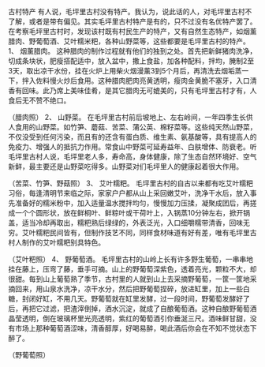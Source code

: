古村特产
有人说，毛坪里古村没有特产。我认为，说此话的人，对毛坪里古村不了解，或者是带有偏见。其实毛坪里古村特产是有的，只不过没有名优特产罢了。在考察毛坪里古村时，发现该村既有村民生产的特产，又有自然生态特产，如烟薰腊肉、野葡萄酒、艾叶糯米粑，各种山野菜等，这些都要是毛坪里古村的特产。
1、	烟薰腊肉。
这种腊肉的制作过程就有他们的独到之处。首先把新鲜猪肉洗净，切成条块状，肥瘦搭配适中，放入盆中，撒上食盐，加各种配料，拌均，腌制2至3天，取出凉干水份，挂在火炉上用柴火烟漫薰3到5个月后，再清洗去烟垢蒸一下，拌入佐料慢火炒后食用。这种腊肉肥肉亮黄透明，瘦肉金黄脆不塞牙，入口清香有回味。此乃席上美味佳肴，是其它腊肉无可媲美的，只有毛坪里古村才有，人食后无不赞不绝口。

（腊肉照）
2、	山野菜。
在毛坪里古村前后坡地上、左右岭间，一年四季生长供人食用的山野菜。如竹笋、蘑菇、苦菜、蒲公英、棉籽菜等。这些纯天然山野菜，不仅没受到任何污染，而且有的还含有蛋白质、维生素、氨基酸等，具有提高人的免疫力、增强人的抵抗力作用。常食山中野菜可延寿益年、白肤增体、防衰老。听毛坪里古村人说，毛坪里老人多，寿命高，身体健康，除了生态自然环境好、空气新鲜，最主要还是山野菜吃得多。山野菜对们毛坪里人的健康起着很大作用。

（苦菜、竹笋、野菇照）
3、	艾叶糯粑。
毛坪里古村的自古以来都有吃艾叶糯粑习俗，每逢清明节来临之际，家家户户都从山上采回嫩艾叶，洗净干水后，放入事先准备好的糯米粉中，加入适量温水搅拌均匀，慢慢加力压揉，凝聚成团后，再搓成一个个圆形状，放在鲜桐叶、鲜粽叶或干荷叶上，入锅蒸10分钟左右，掀开锅盖，适当冷却再取出，糯粑熟后绿绿的，外表泛光，入口细嚼糯带清香，回味无穷。艾叶糯粑民间皆有，但制作技艺不同，同样食材味道有好有差，唯有毛坪里古村人制作的艾叶糯粑别具特色。

（艾叶粑照）
4、	野葡萄酒。
毛坪里古村的山岭上长有许多野生葡萄，一串串地挂在藤上，压弯了藤，垂手可摘。山上的野葡萄深紫色，透着亮光，颗粒不大，却很甜。每到山上葡萄熟了季节，古村里的人就到山上去采摘野葡萄，一筐一筐地采摘回来，用山泉水洗净，凉干水分，然后把野葡萄捏碎，放进缸里，加上一些白糖，封闭好缸，不用几天。野葡萄就在缸里发酵，过一段时间，野葡萄发酵好了后，再把它过滤，把渣滓倒掉，酒水沉淀，就成了自酿葡萄酒。这种自酿野葡萄酒晶莹透明，倒在玻璃杯里光亮透明，紫红的葡萄酒引你垂涎三尺。酒味鲜甘甜，没有市场上那种葡萄酒涩味，清香醇厚，好喝易醉，喝此酒后你会在不知不觉状态下醉了。

（野葡萄照）
